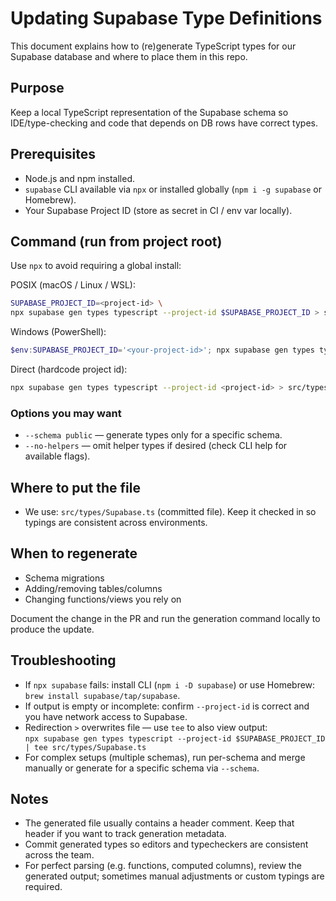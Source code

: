 # Updating Supabase Type Definitions

This document explains how to (re)generate TypeScript types for our Supabase database and where to place them in this repo.

## Purpose

Keep a local TypeScript representation of the Supabase schema so IDE/type-checking and code that depends on DB rows have correct types.

## Prerequisites

- Node.js and npm installed.
- `supabase` CLI available via `npx` or installed globally (`npm i -g supabase` or Homebrew).
- Your Supabase Project ID (store as secret in CI / env var locally).

## Command (run from project root)

Use `npx` to avoid requiring a global install:

POSIX (macOS / Linux / WSL):

```bash
SUPABASE_PROJECT_ID=<project-id> \
npx supabase gen types typescript --project-id $SUPABASE_PROJECT_ID > src/types/Supabase.ts
```

Windows (PowerShell):

```powershell
$env:SUPABASE_PROJECT_ID='<your-project-id>'; npx supabase gen types typescript --project-id $env:SUPABASE_PROJECT_ID > src/types/Supabase.ts
```

Direct (hardcode project id):

```bash
npx supabase gen types typescript --project-id <project-id> > src/types/Supabase.ts
```

### Options you may want

- `--schema public` — generate types only for a specific schema.
- `--no-helpers` — omit helper types if desired (check CLI help for available flags).

## Where to put the file

- We use: `src/types/Supabase.ts` (committed file). Keep it checked in so typings are consistent across environments.

## When to regenerate

- Schema migrations
- Adding/removing tables/columns
- Changing functions/views you rely on

Document the change in the PR and run the generation command locally to produce the update.

## Troubleshooting

- If `npx supabase` fails: install CLI (`npm i -D supabase`) or use Homebrew: `brew install supabase/tap/supabase`.
- If output is empty or incomplete: confirm `--project-id` is correct and you have network access to Supabase.
- Redirection `>` overwrites file — use `tee` to also view output:  
  `npx supabase gen types typescript --project-id $SUPABASE_PROJECT_ID | tee src/types/Supabase.ts`
- For complex setups (multiple schemas), run per-schema and merge manually or generate for a specific schema via `--schema`.

## Notes

- The generated file usually contains a header comment. Keep that header if you want to track generation metadata.
- Commit generated types so editors and typecheckers are consistent across the team.
- For perfect parsing (e.g. functions, computed columns), review the generated output; sometimes manual adjustments or custom typings are required.
